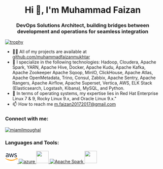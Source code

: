 <h1 align="center">Hi 👋, I'm Muhammad Faizan</h1>
<h3 align="center">DevOps Solutions Architect, building bridges between development and operations for seamless integration</h3>

[![trophy](https://github-profile-trophy.vercel.app/?username=muhammadfaizanmukhtar)](https://github.com/ryo-ma/github-profile-trophy)

- 👨‍💻 All of my projects are available at [github.com/muhammadfaizanmukhtar](https://github.com/muhammadfaizanmukhtar)
- 🌱 I specialize in the following technologies: Hadoop, Cloudera, Apache Spark, YARN, Apache Hive, Docker, Apache Kudu, Apache Kafka, Apache Zookeeper Apache Sqoop, MinIO, ClickHouse, Apache Atlas, Apache OpenMetadata, Trino, Consul, Zabbix, Apache Sentry, Apache Rangers, Apache Airflow, Apache Superset, Vertica, AWS, ELK Stack (Elasticsearch, Logstash, Kibana), MySQL, and Python.
- 💞️ In terms of operating systems, my expertise lies in Red Hat Enterprise Linux 7 & 9, Rocky Linux 9.x, and Oracle Linux 9.x."
- 📫 How to reach me m.faizan20172017@gmail.com


<h3 align="left">Connect with me:</h3>
<p align="left">
<a href="https://linkedin.com/in/muhammad-faizan-a89b81b3" target="blank"><img align="center" src="https://raw.githubusercontent.com/rahuldkjain/github-profile-readme-generator/master/src/images/icons/Social/linked-in-alt.svg" alt="mjamilmoughal" height="30" width="40" /></a>
</p>
<h3 align="left">Languages and Tools:</h3>
<p align="left"> <a href="https://aws.amazon.com" target="_blank" rel="noreferrer"> <img src="https://raw.githubusercontent.com/devicons/devicon/master/icons/amazonwebservices/amazonwebservices-original-wordmark.svg" alt="aws" width="40" height="40"/> </a><a href="https://azure.microsoft.com/en-in/" target="_blank" rel="noreferrer"> <img src="https://www.vectorlogo.zone/logos/microsoft_azure/microsoft_azure-icon.svg" alt="azure" width="40" height="40"/> </a> 
    <a href="https://www.cloudera.com/" target="_blank" rel="noreferrer">
        <img src="https://www.vectorlogo.zone/logos/cloudera/cloudera-icon.svg" width="40" height="40"/>
    </a>
    <a href="https://spark.apache.org/" target="_blank" rel="noreferrer">
        <img src="https://spark.apache.org/images/spark-logo-rev.svg" alt="Apache Spark" width="40" height="40"/>
    </a>

  <a href="https://min.io/" target="_blank" rel="noreferrer">
        <img src="https://www.vectorlogo.zone/logos/minioio/minioio-icon.svg" width="40" height="40"/>
    </a>

</p>
